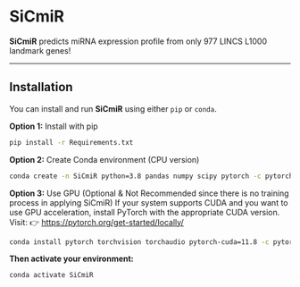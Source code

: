 # SiCmiR
**SiCmiR** predicts miRNA expression profile from only 977 LINCS L1000 landmark genes!

---
## Installation
You can install and run **SiCmiR** using either `pip` or `conda`.

**Option 1:**  Install with pip
```bash
pip install -r Requirements.txt
```
**Option 2:** Create Conda environment (CPU version)
```bash
conda create -n SiCmiR python=3.8 pandas numpy scipy pytorch -c pytorch -y
```
**Option 3:** Use GPU (Optional & Not Recommended since there is no training process in applying SiCmiR)
If your system supports CUDA and you want to use GPU acceleration, install PyTorch with the appropriate CUDA version. Visit:
👉 https://pytorch.org/get-started/locally/

```bash
conda install pytorch torchvision torchaudio pytorch-cuda=11.8 -c pytorch -c nvidia
```
**Then activate your environment:**
```bash
conda activate SiCmiR
```
